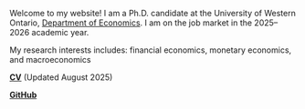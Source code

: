 Welcome to my website! I am a Ph.D. candidate at the University of Western Ontario, [Department of Economics](https://economics.uwo.ca/). 
I am on the job market in the 2025–2026 academic year.

My research interests includes: financial economics, monetary economics, and macroeconomics 


__[CV](/pdf/cv_xiang_aug2025.pdf)__ (Updated August 2025)

<!-- __[Google Scholar](https://scholar.google.com/citations?user=bpN8RCUAAAAJ)__\ -->
__[GitHub](https://github.com/fxiangecon)__ 
